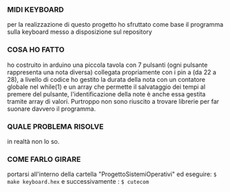 ### MIDI KEYBOARD
per la realizzazione di questo progetto ho sfruttato come base il programma sulla keyboard messo a disposizione sul repository

### COSA HO FATTO
ho costruito in arduino una piccola tavola con 7 pulsanti (ogni pulsante rappresenta una nota diversa) collegata propriamente con i pin a (da 22 a 28), a livello di codice ho gestito la durata della nota  con un contatore globale nel while(1) e un array che permette il salvataggio dei tempi al premere del pulsante, l'identificazione della note è anche essa gestita tramite array di valori. Purtroppo non sono riuscito a trovare librerie per far suonare davvero il programma.  
### QUALE PROBLEMA RISOLVE 
in realtà non lo so. 
### COME FARLO GIRARE 
portarsi all'interno della cartella "ProgettoSistemiOperativi"  ed eseguire: 
  `$ make keyboard.hex`
e successivamente : 
  `$ cutecom`
